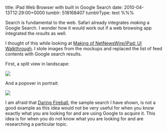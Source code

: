 title: iPad Web Browser with built in Google Search
date: 2010-04-13T12:29:00+0000
tumblr: 518168407
tumblrType: text
%%%

Search is fundamental to the web. Safari already integrates *making* a Google Search. I wonder how it would work out if a web browsing app integrated the *results* as well.

I thought of this while looking at [Making of NetNewsWire/iPad: UI Walkthrough](http://netnewswireapp.com/2010/04/making-of-netnewswireipad-ui-walkthrough/). I stole images from the mockups and replaced the list of feed contents with Google search results. 

First, a split view in landscape:

![](tumblr_l0teg09E1Q1qb1802.png)

And a popover in portrait:

![](tumblr_l0tehjb64x1qb1802.png)

I am afraid that [Daring Fireball](http://daringfireball.net/), the sample search I have shown, is not a good example as this idea would not be very useful for when you know exactly what you are looking for and are using Google to acquire it. This idea is for when you do not know what you are looking for and are researching a particular topic. 
